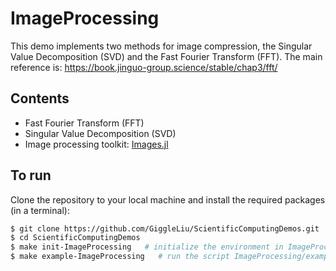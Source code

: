 # ImageProcessing

This demo implements two methods for image compression, the Singular Value Decomposition (SVD) and the Fast Fourier Transform (FFT). The main reference is: https://book.jinguo-group.science/stable/chap3/fft/

## Contents
- Fast Fourier Transform (FFT)
- Singular Value Decomposition (SVD)
- Image processing toolkit: [Images.jl](https://github.com/JuliaImages/Images.jl)

## To run

Clone the repository to your local machine and install the required packages (in a terminal):

```bash
$ git clone https://github.com/GiggleLiu/ScientificComputingDemos.git
$ cd ScientificComputingDemos
$ make init-ImageProcessing   # initialize the environment in ImageProcessing and ImageProcessing/examples
$ make example-ImageProcessing   # run the script ImageProcessing/examples/main.jl
```
